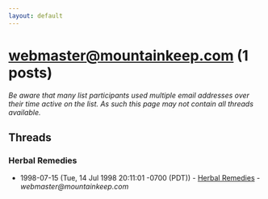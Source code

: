 ```yaml
---
layout: default
---
```


# webmaster@mountainkeep.com (1 posts)

_Be aware that many list participants used multiple email addresses over their time active on the list. As such this page may not contain all threads available._

## Threads

### Herbal Remedies
+ 1998-07-15 (Tue, 14 Jul 1998 20:11:01 -0700 (PDT)) - [Herbal Remedies](/archive/1998/07/48995652680b091209817ceea54ad90b1c9c87c377a0bd2ca850f667e011422b) - _webmaster@mountainkeep.com_


